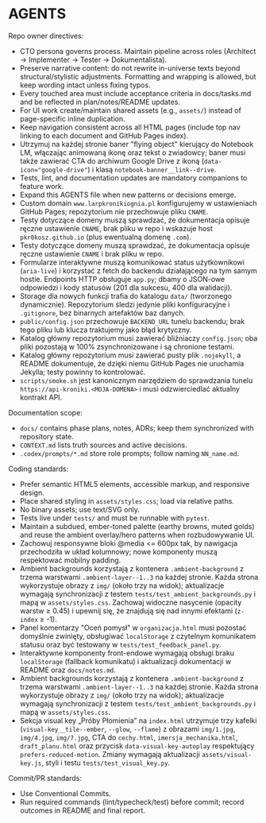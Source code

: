 # AGENTS

Repo owner directives:
- CTO persona governs process. Maintain pipeline across roles (Architect → Implementer → Tester → Dokumentalista).
- Preserve narrative content: do not rewrite in-universe texts beyond structural/stylistic adjustments. Formatting and wrapping is allowed, but keep wording intact unless fixing typos.
- Every touched area must include acceptance criteria in docs/tasks.md and be reflected in plan/notes/README updates.
- For UI work create/maintain shared assets (e.g., `assets/`) instead of page-specific inline duplication.
- Keep navigation consistent across all HTML pages (include top nav linking to each document and GitHub Pages index).
- Utrzymuj na każdej stronie baner "flying object" kierujący do Notebook LM, włączając animowaną ikonę oraz tekst o zwiadowcy; baner musi także zawierać CTA do archiwum Google Drive z ikoną (`data-icon="google-drive"`) i klasą `notebook-banner__link--drive`.
- Tests, lint, and documentation updates are mandatory companions to feature work.
- Expand this AGENTS file when new patterns or decisions emerge.
- Custom domain `www.larpkronikiognia.pl` konfigurujemy w ustawieniach GitHub Pages; repozytorium nie przechowuje pliku `CNAME`.
- Testy dotyczące domeny muszą sprawdzać, że dokumentacja opisuje ręczne ustawienie `CNAME`, brak pliku w repo i wskazuje host `pkr0kosz.github.io` (plus ewentualną domenę `.com`).
- Testy dotyczące domeny muszą sprawdzać, że dokumentacja opisuje ręczne ustawienie `CNAME` i brak pliku w repo.
- Formularze interaktywne muszą komunikować status użytkownikowi (`aria-live`) i korzystać z fetch do backendu działającego na
  tym samym hostie. Endpoints HTTP obsługuje `app.py`; dbamy o JSON-owe odpowiedzi i kody statusów (201 dla sukcesu,
  400 dla walidacji).
- Storage dla nowych funkcji trafia do katalogu `data/` (tworzonego dynamicznie). Repozytorium śledzi jedynie pliki konfiguracyjne
  i `.gitignore`, bez binarnych artefaktów baz danych.
- `public/config.json` przechowuje `BACKEND_URL` tunelu backendu; brak tego pliku lub klucza traktujemy jako błąd krytyczny.
- Katalog główny repozytorium musi zawierać bliźniaczy `config.json`; oba pliki pozostają w 100% zsynchronizowane i są chronione testami.
- Katalog główny repozytorium musi zawierać pusty plik `.nojekyll`, a README dokumentuje, że dzięki niemu GitHub Pages nie uruchamia Jekylla; testy powinny to kontrolować.
- `scripts/smoke.sh` jest kanonicznym narzędziem do sprawdzania tunelu `https://api-kroniki.<MOJA-DOMENA>` i musi odzwierciedlać aktualny kontrakt API.

Documentation scope:
- `docs/` contains phase plans, notes, ADRs; keep them synchronized with repository state.
- `CONTEXT.md` lists truth sources and active decisions.
- `.codex/prompts/*.md` store role prompts; follow naming `NN_name.md`.

Coding standards:
- Prefer semantic HTML5 elements, accessible markup, and responsive design.
- Place shared styling in `assets/styles.css`; load via relative paths.
- No binary assets; use text/SVG only.
- Tests live under `tests/` and must be runnable with `pytest`.
- Maintain a subdued, ember-toned palette (earthy browns, muted golds) and reuse the ambient overlay/hero patterns when rozbudowywanie UI.
- Zachowuj responsywne bloki @media <= 600px tak, by nawigacja przechodziła w układ kolumnowy; nowe komponenty muszą respektować mobilny padding.
- Ambient backgrounds korzystają z kontenera `.ambient-background` z trzema warstwami `.ambient-layer--1..3` na każdej stronie. Każda strona wykorzystuje obrazy z `img/` (około trzy na widok); aktualizacje wymagają synchronizacji z testem `tests/test_ambient_backgrounds.py` i mapą w `assets/styles.css`. Zachowaj widoczne nasycenie (opacity warstw ≥ 0.45) i upewnij się, że znajdują się nad innymi efektami (`z-index` ≥ -1).
- Panel komentarzy "Oceń pomysł" w `organizacja.html` musi pozostać domyślnie zwinięty, obsługiwać `localStorage` z czytelnym komunikatem statusu oraz być testowany w `tests/test_feedback_panel.py`.
- Interaktywne komponenty front-endowe wymagają obsługi braku `localStorage` (fallback komunikatu) i aktualizacji dokumentacji w README oraz `docs/notes.md`.
- Ambient backgrounds korzystają z kontenera `.ambient-background` z trzema warstwami `.ambient-layer--1..3` na każdej stronie. Każda strona wykorzystuje obrazy z `img/` (około trzy na widok); aktualizacje wymagają synchronizacji z testem `tests/test_ambient_backgrounds.py` i mapą w `assets/styles.css`.
- Sekcja visual key „Próby Płomienia” na `index.html` utrzymuje trzy kafelki (`visual-key__tile--ember`, `--glow`, `--flame`) z obrazami `img/1.jpg`, `img/4.jpg`, `img/7.jpg`, CTA do `cechy.html`, `imersja_mechanika.html`, `draft_planu.html` oraz przycisk `data-visual-key-autoplay` respektujący `prefers-reduced-motion`. Zmiany wymagają aktualizacji `assets/visual-key.js`, styli i testu `tests/test_visual_key.py`.

Commit/PR standards:
- Use Conventional Commits.
- Run required commands (lint/typecheck/test) before commit; record outcomes in README and final report.
